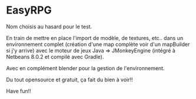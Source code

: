# EasyRPG

Nom choisis au hasard pour le test. 

En train de mettre en place l'import de modèle, de textures, etc.. dans un environnement complet (création d'une map complète voir d'un mapBuilder si j'y arrive) avec le moteur de jeux Java => JMonkeyEngine (intégré à Netbeans 8.0.2 et compilé avec Gradle).

Avec en complément blender pour la gestion de l'environnement. 

Du tout opensource et gratuit, ça fait du bien à voir!! 

Have fun!!
